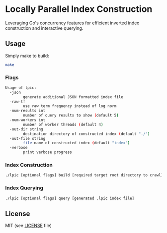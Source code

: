 # Locally Parallel Index Construction

Leveraging Go's concurrency features for efficient inverted index construction and interactive querying.

## Usage

Simply make to build:
```bash
make
```
### Flags
```bash
Usage of lpic:
  -json
    	generate additional JSON formatted index file
  -raw-tf
    	use raw term frequency instead of log norm
  -num-results int
    	number of query results to show (default 5)
  -num-workers int
    	number of worker threads (default 4)
  -out-dir string
    	destination directory of constructed index (default "./")
  -out-file string
    	file name of constructed index (default "index")
  -verbose
    	print verbose progress
```

### Index Construction
```bash
./lpic [optional flags] build [required target root directory to crawl]
```

### Index Querying
```bash
./lpic [optional flags] query [generated .lpic index file]
```

## License 
MIT (see [LICENSE](https://github.com/mleef/LPIC/blob/master/LICENSE) file)